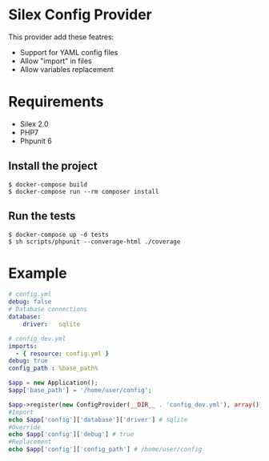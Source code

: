 # Silex Config Provider

This provider add these featres:

- Support for YAML config files
- Allow "import" in files
- Allow variables replacement

# Requirements

- Silex 2.0
- PHP7
- Phpunit 6


## Install the project

    $ docker-compose build
    $ docker-compose run --rm composer install
    
## Run the tests

    $ docker-compose up -d tests
    $ sh scripts/phpunit --converage-html ./coverage
    

# Example


```yaml
# config.yml
debug: false
# Database connections
database:
    driver:   sqlite
```


```yaml
# config_dev.yml
imports:
  - { resource: config.yml }
debug: true
config_path : %base_path%
```


```php
$app = new Application();
$app['base_path'] = '/home/user/config';

$app->register(new ConfigProvider(__DIR__ . 'config_dev.yml'), array());
#Import
echo $app['config']['database']['driver'] # sqlite
#Override
echo $app['config']['debug'] # true
#Replacement
echo $app['config']['config_path'] # /home/user/config

```

